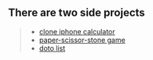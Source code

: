## There are two side projects  

> - [clone iphone calculator](https://andydiii.github.io/JS/projects/Calculator.html)
> - [paper-scissor-stone game](https://andydiii.github.io/JS/projects/rock-paper-scissors.html)
> - [doto list](https://andydiii.github.io/JS/projects/todo-list.html)
